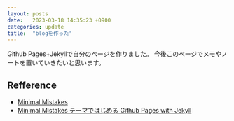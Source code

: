 ```yaml
---
layout: posts
date:   2023-03-18 14:35:23 +0900
categories: update
title:  "blogを作った"
---
```



Github Pages+Jekyllで自分のページを作りました。
今後このページでメモやノートを置いていきたいと思います。

## Refference
* [Minimal Mistakes](https://mmistakes.github.io/minimal-mistakes/)
* [Minimal Mistakes テーマではじめる Github Pages with Jekyll](https://k11i.biz/blog/2016/08/11/starting-jekyll-with-minimal-mistakes/)





<!-- You’ll find this post in your `_posts` directory. Go ahead and edit it and re-build the site to see your changes. You can rebuild the site in many different ways, but the most common way is to run `jekyll serve`, which launches a web server and auto-regenerates your site when a file is updated.

Jekyll requires blog post files to be named according to the following format:

`YEAR-MONTH-DAY-title.MARKUP`

Where `YEAR` is a four-digit number, `MONTH` and `DAY` are both two-digit numbers, and `MARKUP` is the file extension representing the format used in the file. After that, include the necessary front matter. Take a look at the source for this post to get an idea about how it works.

Jekyll also offers powerful support for code snippets:

{% highlight ruby %}
def print_hi(name)
  puts "Hi, #{name}"
end
print_hi('Tom')
#=> prints 'Hi, Tom' to STDOUT.
{% endhighlight %}

Check out the [Jekyll docs][jekyll-docs] for more info on how to get the most out of Jekyll. File all bugs/feature requests at [Jekyll’s GitHub repo][jekyll-gh]. If you have questions, you can ask them on [Jekyll Talk][jekyll-talk].

[jekyll-docs]: https://jekyllrb.com/docs/home
[jekyll-gh]:   https://github.com/jekyll/jekyll
[jekyll-talk]: https://talk.jekyllrb.com/ -->
